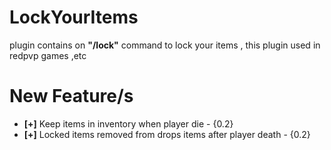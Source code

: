 # LockYourItems

plugin contains on <b>"/lock"</b> command to lock your items , this plugin used in redpvp games ,etc


# New Feature/s


- <b>[+]</b> Keep items in inventory when player die - {0.2}
- <b>[+]</b> Locked items removed from drops items after player death - {0.2}
